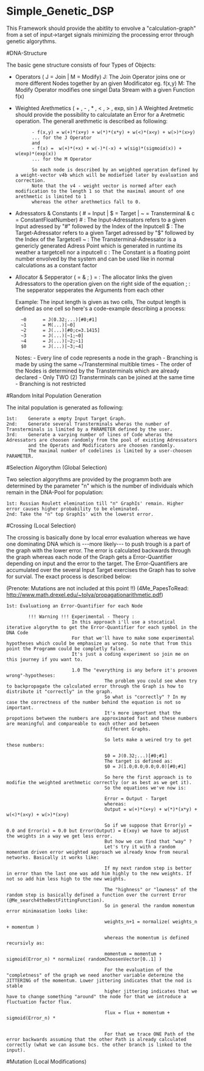 # Simple_Genetic_DSP

This Framework should provide the abitlity to envolve a "calculation-graph" from a set of input->target signals minimizing the processing error through genetic algorythms.

#DNA-Structure

The basic gene structure consists of four Types of Objects:

- Operators ( J = Join | M = Modify)
		J: The Join Operator joins one or more different Nodes together by an given Modificator eg. f(x,y)
		M: The Modify Operator modifies one singel Data Stream with a given Function f(x)
		
- Weighted Arethmetics ( + , - , * , < , > , exp, sin )
		A Weighted Aretmetic should provide the possibility to calculatate an Error for a Aretmetic operation.
		The generall arethmetic is described as following:
		
			- f(x,y) = w(+)*(x+y) + w(*)*(x*y) + w(<)*(x<y) + w(>)*(x>y)
			... for the J Operator
			and
			- f(x) =  w(+)*(+x) + w(-)*(-x) + w(sig)*(sigmoid(x)) + w(exp)*(exp(x))
			... for the M Operator
			
			So each node is described by an weighted operation defined by a weight-vector v4b which will be modiefied later by evaluation and correction.
			Note that the v4 - weight vector is normed after each modification to the length 1 so that the maximal amount of one arethmetic is limited to 1
			whereas the other arethmetics fall to 0.
		
- Adressators & Constants ( # = Input | $ = Target | ~ = Transterminal & c = ConstantFloatNumber)
		# : The Input-Adressators refers to a given Input adressed by "#" followed by the Index of the Inputcell
		$ : The Target-Adressator refers to a given Target adressed by "$" followed by the Index of the Targetcell
		~ : The Transterminal-Adressator is a genericly generated Adress Point which is generated in runtime its weather a targetcell nor a inputcell
		c : The Constant is a floating point number envolved by the system and can be used like in normal calculations as a constant factor
		
- Allocator & Sepperator ( = & ; )
		= : The allocator links the given Adressators to the operation given on the right side of the equation
		; : The sepperator sepperates the Arguments from each other
		
	Example:
		The input length is given as two cells, The output length is defined as one cell so here's a code-example describing a process:
		
		~0		= J(0.32;...)[#0;#1]
		~1 		= M(...)[~0]
		~2		= J(...)[#0;c=3.1415]
		~3		= J(...)[~1;~0]
		~4		= J(...)[~2;~1]
		$0		= J(...)[~3;~4]
		
	Notes:
			- Every line of code represents a node in the graph
			- Branching is made by using the same ~/Transterminal multible times
			- The order of the Nodes is determined by the Transterminals which are already declared
			- Only TWO (2) Transterminals can be joined at the same time
			- Branching is not restricted
			
#Random Inital Population Generation

The inital population is generated as following:
	
	1st:	Generate a empty Input Target Graph.
	2nd:	Generate several Transterminals wheras the number of Transterminals is limited by a PARAMETER defined by the user.
	3rd:	Generate a varying number of lines of Code wheras the Adressators are choosen randomly from the pool of existing Adressators
			and the Operats and Modificators are choosen randomly.
			The maximal number of codelines is limited by a user-choosen PARAMETER.



#Selection Algorythm (Global Selection)

Two selection algorythms are provided by the programm both are determined by the parameter "n" which is the number of individuals which remain in the DNA-Pool for population:

	1st: Russian Roulett elemination till "n" GraphIs' remain. Higher error causes higher probability to be eleminated.
	2nd: Take the "n" top GraphIs' with the lowerst error.
	
#Crossing (Local Selection)

The crossing is basically done by local error evaluation whereas we have one dominating DNA which is ---more likely--- to push trough is a part of the graph with the lower error.
The error is calculated backwards through the graph whereas each node of the Graph gets a Error-Quantifier depending on input and the error to the target.
The Error-Quantifiers are accumulated over the several Input Target exercises the Graph has to solve for survial.
The exact process is described below:

(Prenote: Mutations are not included at this point !!)
(4Me_PapesToRead: http://www.math.drexel.edu/~tolya/propagationarithmetic.pdf)
		
	1st: Evaluationg an Error-Quantifier for each Node
			
			!!! Warning !!! Experimental - Theory : 
							In this approach i'll use a stocatical iterative algorythm to get the Error-Quantifier for each symbol in the DNA Code
							For that we'll have to make some experimental hypotheses which could be emphasize as wrong. So note that from this point the Programm could be completly false.
							It's just a coding experiment so join me on this journey if you want to.
							
							1.0 The "everything is any before it's prooven wrong"-hypotheses:
										The problem you could see when try to backpropagate the calculated error through the Graph is how to distribute it "correctly" in the graph.
										So what is "correctly" ? In my case the correctness of the number behind the equation is not so important.
										It's more important that the propotions between the numbers are approximated fast and these numbers are meaningful and compareable to each other and between
										different Graphs.
										
										So lets make a weired try to get these numbers:
										
										$0 = J(0.32;...)[#0;#1]
										The target is defined as:
										$0 = J(1.0;0.0;0.0;0.0)[#0;#1]
										
										So here the first approach is to modifie the weighted arethmetic correctly (or as best as we get it).
										So the equations we've now is:
										
										Error = Output - Target
										whereas:
										Output = w(+)*(x+y) + w(*)*(x*y) + w(<)*(x<y) + w(>)*(x>y)
										
										So if we suppose that Error(y) = 0.0 and Error(x) = 0.0 but Error(Output) = E(xoy) we have to adjust the weights in a way we get less error.
										But how we can find that "way" ?
										Let's try it with a random momentum driven error weighted approach we already know from neural networks. Basically it works like:
										
										If my next random step is better in error than the last one was add him highly to the new weights. If not so add him less high to the new weights.
										
										The "highness" or "lowness" of the random step is basically defined a function over the current Error (@Me_search4theBestFittingFunction).
										So in general the random momentum error minimasation looks like:
										
										weights_n+1 = normalize( weights_n + momentum )
										
										whereas the momentum is defined recursivly as:
										
										momentum = momentum + sigmoid(Error_n) * normalize( randomChoosenVector[0..1] )
										
										For the evaluation of the "completness" of the graph we need another variable determine the JITTERING of the momentum. Lower jittering indicates that the nod is stable
										higher jittering indicates that we have to change something "around" the node for that we introduce a fluctuation factor flux.
										
										flux = flux + momentum + sigmoid(Error_n) *
										
										
										For that we trace ONE Path of the error backwards assuming that the other Path is already calculated correctly (what we can assume bcs. the other branch is linked to the input).
							
							
							
							
							
	
#Mutation (Local Modifications)